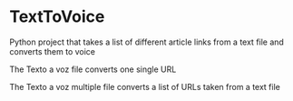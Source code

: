 # TextToVoice
Python project that takes a list of different article links from a text file and converts them to voice

The Texto a voz file converts one single URL

The Texto a voz multiple file converts a list of URLs taken from a text file
